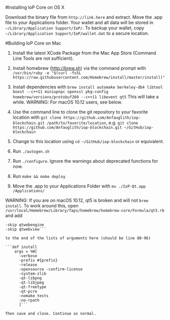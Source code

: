 #Installing IoP Core on OS X

Download the binary file from `http://link.here`
and extract. Move the .app file to your Applications folder. Your wallet and all data will be stored in `~/Library/Application Support/IoP/`. To backup your wallet, copy 
`~/Library/Application Support/IoP/wallet.dat` to a secure location.

#Building IoP Core on Mac

1. Install the latest XCode Package from the Mac App Store (Command Line Tools are not sufficient).

2. Install homebrew (http://brew.sh) via the command prompt with
`/usr/bin/ruby -e "$(curl -fsSL https://raw.githubusercontent.com/Homebrew/install/master/install)"`
3. Install dependencies with 
`brew install automake berkeley-db4 libtool boost --c++11 miniupnpc openssl pkg-config homebrew/versions/protobuf260 --c++11 libevent qt5` 
This will take a while. WARNING: For macOS 10.12 users, see below.
4. Use the command line to clone the git repository to your favorite location with `git clone https://github.com/Anfauglith/iop-blockchain.git /path/to/favorite/location`, e.g. `git clone https://github.com/Anfauglith/iop-blockchain.git ~/GitHub/iop-blockchain`

5. Change to this location using `cd ~/GitHub/iop-blockchain` or equivalent.

6. Run `./autogen.sh`

7. Run `./configure`. Ignore the warnings about deprecated functions for now.

8. Run `make && make deploy`

9. Move the .app to your Applications Folder with `mv ./IoP-Qt.app /Applications/`


WARNING: If you are on macOS 10.12, qt5 is broken and will not `brew install`. To work around this, open `/usr/local/Homebrew/Library/Taps/homebrew/homebrew-core/Formula/qt5.rb` and add 

```-skip qtconnectivity
-skip qtwebengine
-skip qtwebview```

to the end of the lists of arguments here (should be line 80-96)

```def install
    args = %W[
      -verbose
      -prefix #{prefix}
      -release
      -opensource -confirm-license
      -system-zlib
      -qt-libpng
      -qt-libjpeg
      -qt-freetype
      -qt-pcre
      -nomake tests
      -no-rpath
      ]```

Then save and close. Continue as normal.
